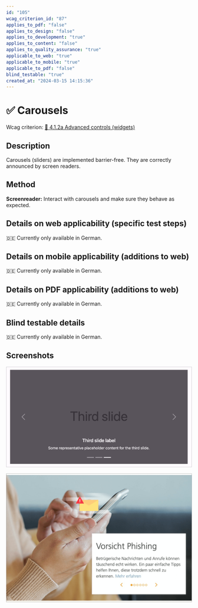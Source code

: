 ```yaml
---
id: "105"
wcag_criterion_id: "87"
applies_to_pdf: "false"
applies_to_design: "false"
applies_to_development: "true"
applies_to_content: "false"
applies_to_quality_assurance: "true"
applicable_to_web: "true"
applicable_to_mobile: "true"
applicable_to_pdf: "false"
blind_testable: "true"
created_at: "2024-03-15 14:15:36"
---
```


# ✅ Carousels

Wcag criterion: [📜 4.1.2a Advanced controls (widgets)](..)

## Description

Carousels (sliders) are implemented barrier-free. They are correctly announced by screen readers.

## Method

**Screenreader:** Interact with carousels and make sure they behave as expected.

## Details on web applicability (specific test steps)

🇩🇪 Currently only available in German.

## Details on mobile applicability (additions to web)

🇩🇪 Currently only available in German.

## Details on PDF applicability (additions to web)

🇩🇪 Currently only available in German.

## Blind testable details

🇩🇪 Currently only available in German.

## Screenshots

![Bootstrap Carousel](images/bootstrap-carousel.png)

![Viseca Karussell](images/viseca-karussell.png)